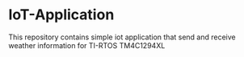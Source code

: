 # IoT-Application
This repository contains simple iot application that send and receive weather information for TI-RTOS TM4C1294XL
